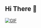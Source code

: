 ## Hi There 👋
<p>
  <a href="https://github.com/DenverCoder1/readme-typing-svg"><img alt="GIF" src="https://readme-typing-svg.herokuapp.com/?lines=Welcome+to+Team+CookieBytes!...&color=99b3ff&size=24&duration=8000"/></a>
</p> 
